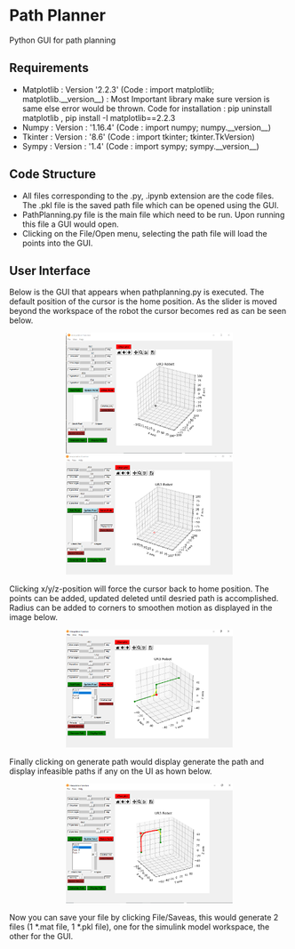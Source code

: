 # Path Planner
Python GUI for path planning
## Requirements
* Matplotlib : Version '2.2.3' (Code :  import matplotlib; matplotlib.\_\_version\_\_) : Most Important library make sure version is same else error would be thrown. Code for installation : pip uninstall matplotlib , pip install -I matplotlib==2.2.3
* Numpy : Version : '1.16.4' (Code :  import numpy; numpy.\_\_version\_\_)
* Tkinter : Version : '8.6' (Code :  import tkinter; tkinter.TkVersion)
* Sympy : Version : '1.4' (Code :  import sympy; sympy.\_\_version\_\_)
## Code Structure
* All files corresponding to the .py, .ipynb extension are the code files. The .pkl file is the saved path file which can be opened using the GUI.
* PathPlanning.py file is the main file which need to be run. Upon running this file a GUI would open.
* Clicking on the File/Open menu, selecting the path file will load the points into the GUI.
## User Interface
Below is the GUI that appears when pathplanning.py is executed. The default position of the cursor is the home position. As the slider is moved beyond the workspace of the robot the cursor becomes red as can be seen below. <br>
<p align="center">
 <img src = "img/UI.PNG" width="300">     <img src = "img/OutsideWorkspace.PNG" width="300"><br> </p> 
<!-- ![](img/UI.PNG)-->

Clicking x/y/z-position will force the cursor back to home position. The points can be added, updated deleted until desried path is accomplished. Radius can be added to corners to smoothen motion as displayed in the image below.<br>
<p align="center">
 <img src = "img/Radius.PNG" width="300"> <br></p> 
 

 Finally clicking on generate path would display generate the path and display infeasible paths if any on the UI as hown below.<br>
  <p align="center">
 <img src = "img/GenPath.PNG" width="300"> <br></p> 
 
 Now you can save your file by clicking File/Saveas, this would generate 2 files (1 \*.mat file, 1 \*.pkl file), one for the simulink model workspace, the other for the GUI.
